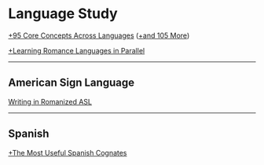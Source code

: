 # Language Study

[+95 Core Concepts Across Languages](https://www.duolingo.com/comment/4571123) ([+and 105 More](https://www.duolingo.com/comment/4664475))

[+Learning Romance Languages in Parallel](https://www.duolingo.com/comment/3611036)

---

## American Sign Language

[Writing in Romanized ASL](/rasl)

---

<!--## English-->

<!--<a href="http://vokation.com/2008/05/english-phonology-basics.html" target="_blank">English Phonology (The Basics)</a>-->

<!--<a href="http://vokation.com/2008/05/english-orthography.html" target="_blank">English Orthography</a>-->

<!--<a href="http://vokation.com/2008/05/confusable-homophones.html" target="_blank">Confusable Homophones</a>-->

<!--<a href="http://vokation.com/2009/08/absolutely-essential-english.html" target="_blank">Absolutely Essential English</a>-->

<!--<a href="http://vokation.com/2009/08/top-50-words-in-english-conversation.html" target="_blank">The Top 50 Words in English Conversation</a>-->

<!--<a href="http://vokation.com/2010/02/conjugations-of-common-english-verbs.html" target="_blank">Conjugations of Common English Verbs</a>-->

<!--<a href="http://vokation.com/2010/02/word-order-of-questions-in-english.html" target="_blank">The Word Order of Questions in English</a>-->

<!--<a href="http://vokation.com/2008/05/how-to-sound-japanese.html" target="_blank">How to Sound Japanese</a>-->

<!--## German-->

<!--<a href="http://vokation.com/2009/07/essential-german-vocabulary.html" target="_blank">Essential German Vocabulary</a>-->

<!--## Japanese-->

<!--<a href="http://vokation.com/2008/06/japanese-for-english-teachers-part-1.html" target="_blank">Japanese for English Teachers</a>-->

<!--<a href="http://vokation.com/2009/07/learn-kana-by-memorizing-38-words.html" target="_blank">Learn Kana by Memorizing 38 Words!</a>-->

<!--## Mandarin Chinese-->

<!--<a href="http://vokation.com/2009/10/jones-romanization-mandarin-chinese.html" target="_blank">Jones Romanization: Mandarin Chinese</a>-->

## Spanish

[+The Most Useful Spanish Cognates](https://www.duolingo.com/comment/5508808)

<!--<a href="http://vokation.com/2008/07/spanish-phonology-basics.html" target="_blank">Spanish Phonology (The Basics)</a>-->

<!--<a href="http://vokation.com/2008/09/regular-spanish-verb-forms.html" target="_blank">Regular Spanish Verb Forms</a>-->
